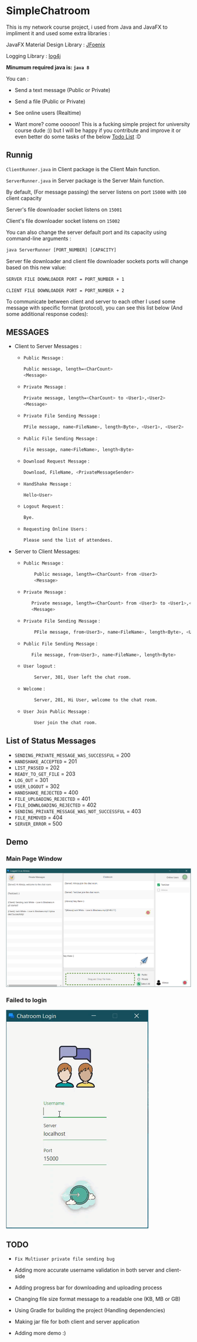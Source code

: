 # SimpleChatroom

This is my network course project, i used from Java and JavaFX to impliment it and used some
extra libraries :

JavaFX Material Design Library : [JFoenix](https://github.com/jfoenixadmin/JFoenix)

Logging Library : [log4j](https://github.com/apache/log4j)

**Minumum required java is: `java 8`**

You can :

* Send a text message (Public or Private)

* Send a file (Public or Private)

* See online users (Realtime)

* Want more? come ooooon! This is a fucking simple project for university course dude :)) but I will be happy if you contribute and improve it or even better do some tasks of the below [Todo List](#TODO) :D

## Runnig

`ClientRunner.java` in Client package is the Client Main function.

`ServerRunner.java` in Server package is the Server Main function.

By default, (For message passing) the server listens on port `15000` with `100` client capacity

Server's file downloader socket listens on `15001`

Client's file downloader socket listens on `15002`

You can also change the server default port and its capacity using command-line arguments :

```bat
java ServerRunner [PORT_NUMBER] [CAPACITY]
```

Server file downloader and client file downloader sockets ports will change
based on this new value:

`SERVER FILE DOWNLOADER PORT = PORT_NUMBER + 1`

`CLIENT FILE DOWNLOADER PORT = PORT_NUMBER + 2`

To communicate between client and server to each other I used some message with
specific format (protocol), you can see this list below (And some additional response codes):

## MESSAGES

* Client to Server Messages :
  * `Public Message` :

     ```bash
    Public message, length=<CharCount>
    <Message>
    ```

  * `Private Message` :

    ```bash
    Private message, length=<CharCount> to <User1>,<User2>
    <Message>
    ```

  * `Private File Sending Message` :

    ```bash
    PFile message, name<FileName>, length<Byte>, <User1>, <User2>
    ```

  * `Public File Sending Message` :

    ```bash
    File message, name<FileName>, length<Byte>
    ```

  * `Download Request Message` :

    ```bash
    Download, FileName, <PrivateMessageSender>
    ```

  * `HandShake Message` :

    ```bash
    Hello<User>
    ```

  * `Logout Request` :

    ```bash
    Bye.
    ```

  * `Requesting Online Users` :

    ```bash
    Please send the list of attendees.
    ```

* Server to Client Messages:

  * `Public Message` :

    ```bash
        Public message, length=<CharCount> from <User3>
        <Message>
    ```

  * `Private Message` :

    ```bash
       Private message, length=<CharCount> from <User3> to <User1>,<User2>
       <Message>
     ```

  * `Private File Sending Message` :

    ```bash
        PFile message, from<User3>, name<FileName>, length<Byte>, <User1>, <User2>
    ```

  * `Public File Sending Message` :

     ```bash
        File message, from<User3>, name<FileName>, length<Byte>
    ```

  * `User logout` :

    ```bash
        Server, 301, User left the chat room.
    ```

  * `Welcome` :

    ```bash
        Server, 201, Hi User, welcome to the chat room.
    ```

  * `User Join Public Message` :

    ```bash
        User join the chat room.
    ```

## List of Status Messages

* `SENDING_PRIVATE_MESSAGE_WAS_SUCCESSFUL` = 200
* `HANDSHAKE_ACCEPTED` = 201
* `LIST_PASSED` = 202
* `READY_TO_GET_FILE` = 203
* `LOG_OUT` = 301
* `USER_LOGOUT` = 302
* `HANDSHAKE_REJECTED` = 400
* `FILE_UPLOADING_REJECTED` = 401
* `FILE_DOWNLOADING_REJECTED` = 402
* `SENDING_PRIVATE_MESSAGE_WAS_NOT_SUCCESSFUL` = 403
* `FILE_REMOVED` = 404
* `SERVER_ERROR` = 500

## Demo

### Main Page Window

![mainWindow](main.png)

### Failed to login

![login](failed.gif)

## TODO

* `Fix Multiuser private file sending bug`

* Adding more accurate username validation in both server and client-side

* Adding progress bar for downloading and uploading process

* Changing file size format message to a readable one (KB, MB or GB)

* Using Gradle for building the project (Handling dependencies)

* Making jar file for both client and server application

* Adding more demo :)
